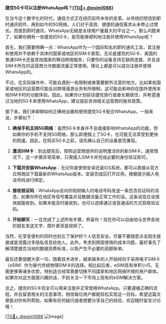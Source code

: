 **捷克5G卡可以注册WhatsApp吗？[[TG💪+ @esim1088](https://t.me/s/esim1088)]**

在当今这个数字化的时代，通信方式正在经历前所未有的变革。从传统的短信到即时通讯软件，再到如今的5G网络，人们对于高效、便捷的通信需求从未停止过增长。而提到即时通讯，WhatsApp无疑是全球用户量最大的平台之一。那么问题来了，如果你拥有一张捷克的5G卡，是否能够顺利地注册并使用WhatsApp呢？

首先，我们需要明确一点：WhatsApp作为一个国际知名的即时通讯工具，其注册和使用并不依赖于具体的国家或地区的SIM卡类型。无论是捷克的5G卡、美国的普通SIM卡还是其他国家的移动网络服务，只要你的设备支持互联网连接，并且该SIM卡所在的运营商允许数据流量正常使用，理论上都是可以成功注册并使用WhatsApp的。

不过，在实际操作中，可能会遇到一些限制或者需要额外注意的地方。比如某些国家或地区的运营商可能会对跨境漫游业务有所限制，这可能会影响你在国外使用本地SIM卡时的功能体验。因此，如果你计划前往捷克旅行或者长期居住，并希望通过当地的5G卡来使用WhatsApp，建议提前咨询相关运营商的服务政策。

接下来，我们来聊聊如何正确地设置和使用捷克5G卡配合WhatsApp。一般来说，步骤如下：

1. **确保手机支持5G网络**：虽然5G卡本身并不会直接影响WhatsApp的功能，但如果你的手机不支持5G网络，那么即便插上了5G卡，也可能无法享受到更快的网速。因此，在购买5G卡之前，请先确认自己的设备是否兼容。

2. **激活SIM卡**：到达捷克后，按照运营商提供的说明激活你的新SIM卡。通常情况下，这一步骤非常简单，只需插入SIM卡并完成必要的身份验证即可。

3. **下载并安装WhatsApp**：无论你是使用安卓还是iOS系统，都可以直接从官方应用商店下载最新的WhatsApp版本。安装完成后打开应用，根据提示输入电话号码进行绑定。

4. **接收验证码**：WhatsApp会向你刚刚输入的电话号码发送一条包含验证码的消息。如果你所在地区有信号覆盖并且数据流量正常工作的话，这条消息应该很快就能收到。如果未能及时接收到，也可以选择通过语音通话的方式获取验证码。

5. **开始聊天**：一旦完成了上述所有步骤，恭喜你！现在你可以自由地与世界各地的朋友发送文字、图片甚至是视频了。

当然，在享受便利的同时也别忘了保护好个人信息安全。尽量不要随意点击陌生链接或是泄露过多隐私信息给他人。此外，考虑到跨国使用的成本问题，最好事先了解清楚捷克当地的数据资费标准，以免产生不必要的高额账单。

最后还要提醒大家一句，随着技术进步，越来越多的人开始倾向于采用电子SIM卡（eSIM）作为替代传统物理SIM卡的选择。相比起后者，eSIM具有体积小巧、无需更换等诸多优势，特别适合经常需要切换不同国家和地区网络环境的用户群体。如果你对这方面感兴趣的话，不妨关注一下市场上现有的eSIM解决方案。

总之，捷克的5G卡完全可以用来注册并正常使用WhatsApp。只要遵循正确的流程，并且留意相关的注意事项，相信每位用户都能轻松实现这一目标。希望这篇文章能对你有所帮助，如果有任何疑问或者想要分享自己的经验，欢迎随时留言讨论哦！

[[TG💪+ @esim1088](https://t.me/s/esim1088) ![Image](https://i.postimg.cc/4NQfJmqS/Snipaste-2025-05-13-00-14-12.png)]